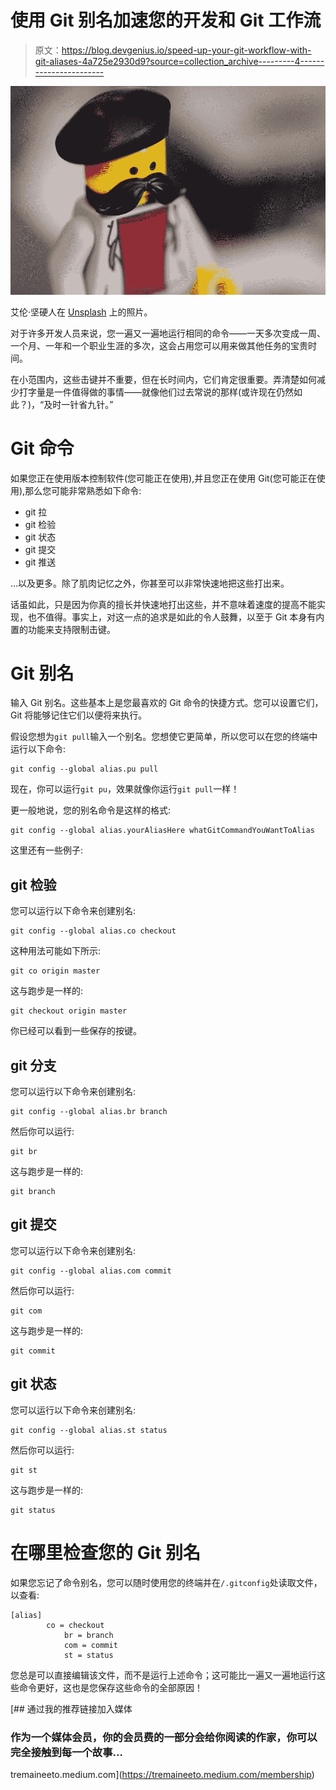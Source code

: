 # 使用 Git 别名加速您的开发和 Git 工作流

> 原文：<https://blog.devgenius.io/speed-up-your-git-workflow-with-git-aliases-4a725e2930d9?source=collection_archive---------4----------------------->

![](img/b76db393d1085cba961ae665219a8b7b.png)

艾伦·坚硬人在 [Unsplash](https://unsplash.com/photos/Y-hl3rx5fr8) 上的照片。

对于许多开发人员来说，您一遍又一遍地运行相同的命令——一天多次变成一周、一个月、一年和一个职业生涯的多次，这会占用您可以用来做其他任务的宝贵时间。

在小范围内，这些击键并不重要，但在长时间内，它们肯定很重要。弄清楚如何减少打字量是一件值得做的事情——就像他们过去常说的那样(或许现在仍然如此？)，“及时一针省九针。”

# Git 命令

如果您正在使用版本控制软件(您可能正在使用),并且您正在使用 Git(您可能正在使用),那么您可能非常熟悉如下命令:

*   git 拉
*   git 检验
*   git 状态
*   git 提交
*   git 推送

…以及更多。除了肌肉记忆之外，你甚至可以非常快速地把这些打出来。

话虽如此，只是因为你真的擅长并快速地打出这些，并不意味着速度的提高不能实现，也不值得。事实上，对这一点的追求是如此的令人鼓舞，以至于 Git 本身有内置的功能来支持限制击键。

# Git 别名

输入 Git 别名。这些基本上是您最喜欢的 Git 命令的快捷方式。您可以设置它们，Git 将能够记住它们以便将来执行。

假设您想为`git pull`输入一个别名。您想使它更简单，所以您可以在您的终端中运行以下命令:

```
git config --global alias.pu pull
```

现在，你可以运行`git pu`，效果就像你运行`git pull`一样！

更一般地说，您的别名命令是这样的格式:

```
git config --global alias.yourAliasHere whatGitCommandYouWantToAlias
```

这里还有一些例子:

## git 检验

您可以运行以下命令来创建别名:

```
git config --global alias.co checkout
```

这种用法可能如下所示:

```
git co origin master
```

这与跑步是一样的:

```
git checkout origin master
```

你已经可以看到一些保存的按键。

## git 分支

您可以运行以下命令来创建别名:

```
git config --global alias.br branch
```

然后你可以运行:

```
git br
```

这与跑步是一样的:

```
git branch
```

## git 提交

您可以运行以下命令来创建别名:

```
git config --global alias.com commit
```

然后你可以运行:

```
git com
```

这与跑步是一样的:

```
git commit
```

## git 状态

您可以运行以下命令来创建别名:

```
git config --global alias.st status
```

然后你可以运行:

```
git st
```

这与跑步是一样的:

```
git status
```

# 在哪里检查您的 Git 别名

如果您忘记了命令别名，您可以随时使用您的终端并在`/.gitconfig`处读取文件，以查看:

```
[alias]
        co = checkout
            br = branch
            com = commit
            st = status
```

您总是可以直接编辑该文件，而不是运行上述命令；这可能比一遍又一遍地运行这些命令更好，这也是您保存这些命令的全部原因！

[](https://tremaineeto.medium.com/membership) [## 通过我的推荐链接加入媒体

### 作为一个媒体会员，你的会员费的一部分会给你阅读的作家，你可以完全接触到每一个故事…

tremaineeto.medium.com](https://tremaineeto.medium.com/membership)